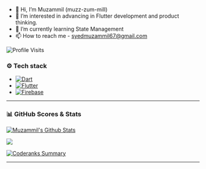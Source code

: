- 👋 Hi, I’m Muzammil (muzz-zum-mill)
- 👀 I’m interested in advancing in Flutter development and product thinking.
- 🌱 I’m currently learning State Management
- 📫 How to reach me - syedmuzammil67@gmail.com

<!---
muzammil-git/muzammil-git is a ✨ special ✨ repository because its `README.md` (this file) appears on your GitHub profile.
You can click the Preview link to take a look at your changes.
--->




![Profile Visits](https://komarev.com/ghpvc/?username=muzammil-git)

### ⚙️ Tech stack  
  
+ [![Dart](https://img.shields.io/badge/-Dart-05122A?style=flat&logo=dart&logoColor=blue)](https://dart.dev/)  
+ [![Flutter](https://img.shields.io/badge/-Flutter-05122A?style=flat&logo=flutter&logoColor=blue)](http://flutter.dev/)  
+ [![Firebase](https://img.shields.io/badge/Firebase-ffffff?style=flat&logo=firebase&logoColor=%23ffcd35)](http://flutter.dev/)



  

---  


### 📊 GitHub Scores & Stats   
  
[![Muzammil's Github Stats](https://github-readme-stats.vercel.app/api?username=muzammil-git&count_private=true&theme=dark&show_icons=true)](https://github.com/muzammil-git) 

![](https://github-readme-streak-stats.herokuapp.com/?user=HassanButt2019&theme=dark&hide_border=false)<br/>

[![Coderanks Summary](https://badges.muzammil-git.dev/dart_rank.svg)](https://profile.codersrank.io/user/muzammil-git/) 


---  
